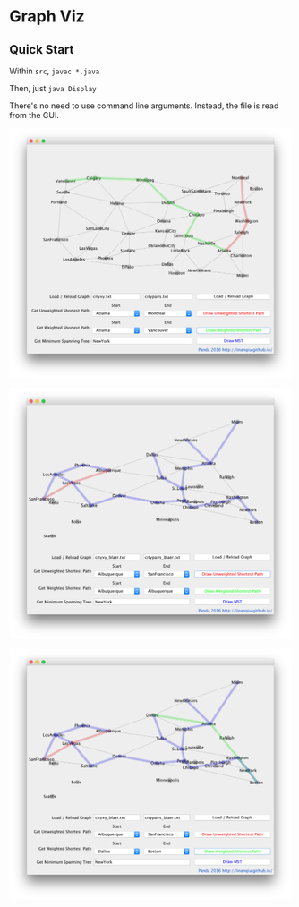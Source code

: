# Graph Viz

## Quick Start

Within `src`, `javac *.java`

Then, just `java Display`

There's no need to use command line arguments. Instead, the file is read from
the GUI.

![Screenshot 1](screenshots/ss_1.png)

![Screenshot 2](screenshots/ss_2.png)

![Screenshot 3](screenshots/ss_3.png)
